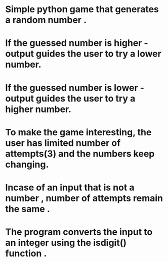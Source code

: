 # Simple python game that generates a random number .
# If the guessed number is higher - output guides the user to try a lower number.
# If the guessed number is lower - output guides the user to try a higher number.
# To make the game interesting, the user has limited number of attempts(3) and the numbers keep changing.
# Incase of an input that is not a number , number of attempts remain the same .
# The program converts the input to an integer using the isdigit() function .
